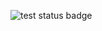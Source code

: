 ![test status badge](https://github.com/bstpierre/crispy-eureka/actions/workflows/test.yml/badge.svg)
